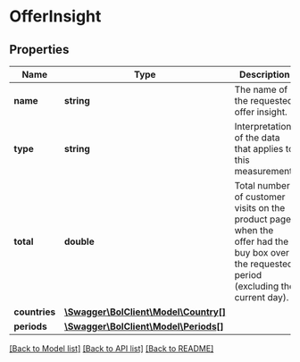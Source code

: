 # OfferInsight

## Properties
Name | Type | Description | Notes
------------ | ------------- | ------------- | -------------
**name** | **string** | The name of the requested offer insight. | [optional] 
**type** | **string** | Interpretation of the data that applies to this measurement. | [optional] 
**total** | **double** | Total number of customer visits on the product page when the offer had the buy box over the requested period (excluding the current day). | [optional] 
**countries** | [**\Swagger\BolClient\Model\Country[]**](Country.md) |  | 
**periods** | [**\Swagger\BolClient\Model\Periods[]**](Periods.md) |  | 

[[Back to Model list]](../README.md#documentation-for-models) [[Back to API list]](../README.md#documentation-for-api-endpoints) [[Back to README]](../README.md)


